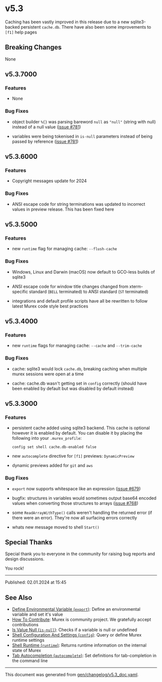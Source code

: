 # v5.3

Caching has been vastly improved in this release due to a new sqlite3-backed persistent `cache.db`. There have also been some improvements to `[f1]` help pages

## Breaking Changes

None

## v5.3.7000

### Features

* None

### Bug Fixes

* object builder `%{}` was parsing bareword `null` as `"null"` (string with null) instead of a null value ([issue #781](https://github.com/lmorg/murex/issues/781))
  
* variables were being tokenised in `is-null` parameters instead of being passed by reference ([issue #781](https://github.com/lmorg/murex/issues/781))

## v5.3.6000

### Features

* Copyright messages update for 2024

### Bug Fixes

* ANSI escape code for string terminations was updated to incorrect values in preview release. This has been fixed here

## v5.3.5000

### Features

* new `runtime` flag for managing cache: `--flush-cache`

### Bug Fixes

* Windows, Linux and Darwin (macOS) now default to GCO-less builds of sqlite3

* ANSI escape code for window title changes changed from xterm-specific standard (`BELL` terminated) to ANSI standard (`ST` terminated)

* integrations and default profile scripts have all be rewritten to follow latest Murex code style best practices

## v5.3.4000

### Features

* new `runtime` flags for managing cache: `--cache` and `--trim-cache`

### Bug Fixes

* cache: sqlite3 would lock `cache.db`, breaking caching when multiple murex sessions were open at a time

* cache: cache.db wasn't getting set in `config` correctly (should have been enabled by default but was disabled by default instead)

## v5.3.3000

### Features

* persistent cache added using sqlite3 backend. This cache is optional however it is enabled by default. You can disable it by placing the following into your `.murex_profile`:
  ```
  config set shell cache.db-enabled false
  ```

* new `autocomplete` directive for `[f1]` previews: `DynamicPreview`

* dynamic previews added for `git` and `aws`

### Bug Fixes

* `export` now supports whitespace like an expression ([issue #679](https://github.com/lmorg/murex/issues/679))

* bugfix: structures in variables would sometimes output base64 encoded values when converting those structures to arrays ([issue #768](https://github.com/lmorg/murex/issues/768))

* some `ReadArrayWithType()` calls weren't handling the returned error (if there were an error). They're now all surfacing errors correctly

* whats new message moved to shell `Start()`
  
## Special Thanks

Special thank you to everyone in the community for raising bug reports and design discussions.

You rock!

<hr>

Published: 02.01.2024 at 15:45

## See Also

* [Define Environmental Variable (`export`)](../commands/export.md):
  Define an environmental variable and set it's value
* [How To Contribute](../Murex/CONTRIBUTING.md):
  Murex is community project. We gratefully accept contributions
* [Is Value Null (`is-null`)](../commands/is-null.md):
  Checks if a variable is null or undefined
* [Shell Configuration And Settings (`config`)](../commands/config.md):
  Query or define Murex runtime settings
* [Shell Runtime (`runtime`)](../commands/runtime.md):
  Returns runtime information on the internal state of Murex
* [Tab Autocompletion (`autocomplete`)](../commands/autocomplete.md):
  Set definitions for tab-completion in the command line

<hr/>

This document was generated from [gen/changelog/v5.3_doc.yaml](https://github.com/lmorg/murex/blob/master/gen/changelog/v5.3_doc.yaml).